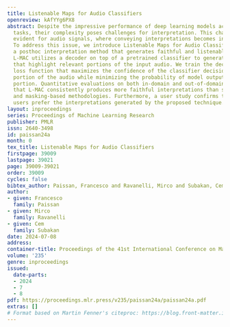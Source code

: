 ```yaml
---
title: Listenable Maps for Audio Classifiers
openreview: kAfYYg6PX8
abstract: Despite the impressive performance of deep learning models across diverse
  tasks, their complexity poses challenges for interpretation. This challenge is particularly
  evident for audio signals, where conveying interpretations becomes inherently difficult.
  To address this issue, we introduce Listenable Maps for Audio Classifiers (L-MAC),
  a posthoc interpretation method that generates faithful and listenable interpretations.
  L-MAC utilizes a decoder on top of a pretrained classifier to generate binary masks
  that highlight relevant portions of the input audio. We train the decoder with a
  loss function that maximizes the confidence of the classifier decision on the masked-in
  portion of the audio while minimizing the probability of model output for the masked-out
  portion. Quantitative evaluations on both in-domain and out-of-domain data demonstrate
  that L-MAC consistently produces more faithful interpretations than several gradient
  and masking-based methodologies. Furthermore, a user study confirms that, on average,
  users prefer the interpretations generated by the proposed technique.
layout: inproceedings
series: Proceedings of Machine Learning Research
publisher: PMLR
issn: 2640-3498
id: paissan24a
month: 0
tex_title: Listenable Maps for Audio Classifiers
firstpage: 39009
lastpage: 39021
page: 39009-39021
order: 39009
cycles: false
bibtex_author: Paissan, Francesco and Ravanelli, Mirco and Subakan, Cem
author:
- given: Francesco
  family: Paissan
- given: Mirco
  family: Ravanelli
- given: Cem
  family: Subakan
date: 2024-07-08
address:
container-title: Proceedings of the 41st International Conference on Machine Learning
volume: '235'
genre: inproceedings
issued:
  date-parts:
  - 2024
  - 7
  - 8
pdf: https://proceedings.mlr.press/v235/paissan24a/paissan24a.pdf
extras: []
# Format based on Martin Fenner's citeproc: https://blog.front-matter.io/posts/citeproc-yaml-for-bibliographies/
---
```

